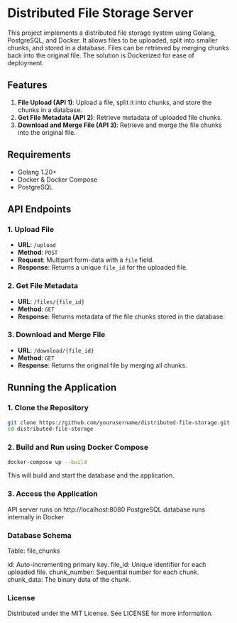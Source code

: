 # Distributed File Storage Server

This project implements a distributed file storage system using Golang, PostgreSQL, and Docker. It allows files to be uploaded, split into smaller chunks, and stored in a database. Files can be retrieved by merging chunks back into the original file. The solution is Dockerized for ease of deployment.

## Features

1. **File Upload (API 1)**: Upload a file, split it into chunks, and store the chunks in a database.
2. **Get File Metadata (API 2)**: Retrieve metadata of uploaded file chunks.
3. **Download and Merge File (API 3)**: Retrieve and merge the file chunks into the original file.

## Requirements

- Golang 1.20+
- Docker & Docker Compose
- PostgreSQL

## API Endpoints

### 1. Upload File
- **URL**: `/upload`
- **Method**: `POST`
- **Request**: Multipart form-data with a `file` field.
- **Response**: Returns a unique `file_id` for the uploaded file.

### 2. Get File Metadata
- **URL**: `/files/{file_id}`
- **Method**: `GET`
- **Response**: Returns metadata of the file chunks stored in the database.

### 3. Download and Merge File
- **URL**: `/download/{file_id}`
- **Method**: `GET`
- **Response**: Returns the original file by merging all chunks.

## Running the Application

### 1. Clone the Repository

```bash
git clone https://github.com/yourusername/distributed-file-storage.git
cd distributed-file-storage
```

### 2. Build and Run using Docker Compose

```bash
docker-compose up --build
```
This will build and start the database and the application.

### 3. Access the Application

API server runs on http://localhost:8080
PostgreSQL database runs internally in Docker

### Database Schema
Table: file_chunks

id: Auto-incrementing primary key.
file_id: Unique identifier for each uploaded file.
chunk_number: Sequential number for each chunk.
chunk_data: The binary data of the chunk.

### License
Distributed under the MIT License. See LICENSE for more information.